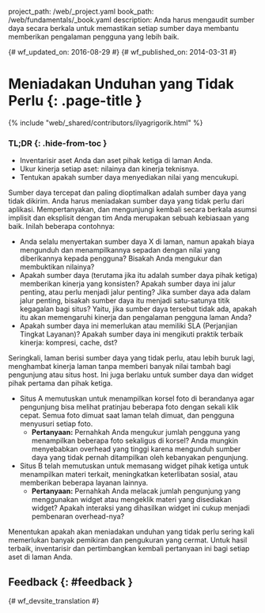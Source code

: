 project_path: /web/_project.yaml book_path: /web/fundamentals/_book.yaml description: Anda harus mengaudit sumber daya secara berkala untuk memastikan setiap sumber daya membantu memberikan pengalaman pengguna yang lebih baik.

{# wf_updated_on: 2016-08-29 #} {# wf_published_on: 2014-03-31 #}

# Meniadakan Unduhan yang Tidak Perlu {: .page-title }

{% include "web/_shared/contributors/ilyagrigorik.html" %}

### TL;DR {: .hide-from-toc }

* Inventarisir aset Anda dan aset pihak ketiga di laman Anda.
* Ukur kinerja setiap aset: nilainya dan kinerja teknisnya.
* Tentukan apakah sumber daya menyediakan nilai yang mencukupi.

Sumber daya tercepat dan paling dioptimalkan adalah sumber daya yang tidak dikirim. Anda harus meniadakan sumber daya yang tidak perlu dari aplikasi. Mempertanyakan, dan mengunjungi kembali secara berkala asumsi implisit dan eksplisit dengan tim Anda merupakan sebuah kebiasaan yang baik. Inilah beberapa contohnya:

* Anda selalu menyertakan sumber daya X di laman, namun apakah biaya mengunduh dan menampilkannya sepadan dengan nilai yang diberikannya kepada pengguna? Bisakah Anda mengukur dan membuktikan nilainya?
* Apakah sumber daya (terutama jika itu adalah sumber daya pihak ketiga) memberikan kinerja yang konsisten? Apakah sumber daya ini jalur penting, atau perlu menjadi jalur penting? Jika sumber daya ada dalam jalur penting, bisakah sumber daya itu menjadi satu-satunya titik kegagalan bagi situs? Yaitu, jika sumber daya tersebut tidak ada, apakah itu akan memengaruhi kinerja dan pengalaman pengguna laman Anda?
* Apakah sumber daya ini memerlukan atau memiliki SLA (Perjanjian Tingkat Layanan)? Apakah sumber daya ini mengikuti praktik terbaik kinerja: kompresi, cache, dst?

Seringkali, laman berisi sumber daya yang tidak perlu, atau lebih buruk lagi, menghambat kinerja laman tanpa memberi banyak nilai tambah bagi pengunjung atau situs host. Ini juga berlaku untuk sumber daya dan widget pihak pertama dan pihak ketiga.

* Situs A memutuskan untuk menampilkan korsel foto di berandanya agar pengunjung bisa melihat pratinjau beberapa foto dengan sekali klik cepat. Semua foto dimuat saat laman telah dimuat, dan pengguna menyusuri setiap foto. 
    * **Pertanyaan:** Pernahkah Anda mengukur jumlah pengguna yang menampilkan beberapa foto sekaligus di korsel? Anda mungkin menyebabkan overhead yang tinggi karena mengunduh sumber daya yang tidak pernah ditampilkan oleh kebanyakan pengunjung.
* Situs B telah memutuskan untuk memasang widget pihak ketiga untuk menampilkan materi terkait, meningkatkan keterlibatan sosial, atau memberikan beberapa layanan lainnya. 
    * **Pertanyaan:** Pernahkah Anda melacak jumlah pengunjung yang menggunakan widget atau mengeklik materi yang disediakan widget? Apakah interaksi yang dihasilkan widget ini cukup menjadi pembenaran overhead-nya?

Menentukan apakah akan meniadakan unduhan yang tidak perlu sering kali memerlukan banyak pemikiran dan pengukuran yang cermat. Untuk hasil terbaik, inventarisir dan pertimbangkan kembali pertanyaan ini bagi setiap aset di laman Anda.

## Feedback {: #feedback }

{# wf_devsite_translation #}